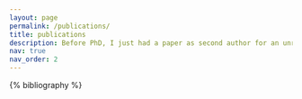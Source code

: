 ```yaml
---
layout: page
permalink: /publications/
title: publications
description: Before PhD, I just had a paper as second author for an unranked conference.
nav: true
nav_order: 2
---
```


<!-- _pages/publications.md -->
<div class="publications">

{% bibliography %}

</div>
